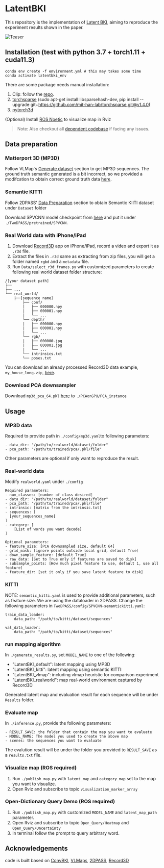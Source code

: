 # LatentBKI
This repository is the implementation of [Latent BKI](https://ieeexplore.ieee.org/document/10876603), aiming to reproduce the experiment results shown in the paper. 

![Teaser](/figs/teaser.png)

## Installation (test with python 3.7 + torch1.11 + cuda11.3)

```
conda env create -f environment.yml # this may takes some time
conda activate latentbki_env
```

There are some package needs manual installation:

1. Clip: follow the [repo](https://github.com/openai/CLIP).
2. [torchsparse](https://github.com/mit-han-lab/torchsparse) (sudo apt-get install libsparsehash-dev, pip install --upgrade git+https://github.com/mit-han-lab/torchsparse.git@v1.4.0)
3. [pytorch3d](https://github.com/facebookresearch/pytorch3d/blob/main/INSTALL.md#building--installing-from-source)

(Optional) Install [ROS Noetic](https://wiki.ros.org/noetic/Installation/Ubuntu) to visualize map in Rviz

> Note: Also checkout all [dependent codebase](#acknowledgements) if facing any issues.

## Data preparation

### Matterport 3D (MP3D)
Follow VLMap's [Generate dataset](https://github.com/vlmaps/vlmaps?tab=readme-ov-file#generate-dataset) section to get MP3D sequences. The ground truth semantic generated is a bit incorrect, so we provided a modifcation to obtain correct ground truth data [here](https://drive.google.com/drive/folders/1dWJXcvHyBimh8KMvA7e3zwApXju6tXTZ?usp=drive_link). 

### Semantic KITTI
Follow 2DPASS' [Data Preparation](https://github.com/yanx27/2DPASS?tab=readme-ov-file#data-preparation) section to obtain Semantic KIITI dataset under `Dataset` folder

Download SPVCNN model checkpoint from [here](https://drive.google.com/drive/folders/1VpY2MCp5i654pXjizFMw0mrmuxC_XboW) and put it under `./TwoDPASS/pretrained/SPVCNN`.

### Real World data with iPhone/iPad
1. Download [Record3D](https://record3d.app/) app on iPhone/iPad, record a video and export it as `.r3d` file. 
2. Extract the files in `.r3d` same as extracting from zip files, you will get a folder named `rgbd` and a `metadata` file.
3. Run `Data/select_r3d_frames.py` with customized parameters to create following real world dataset folder structure: 
```
/[your dataset path]
├── 
├── ...
└── real_world/
    ├──[sequence name]          
        ├── conf/	
        |   ├── 000000.npy
        |   ├── 000001.npy
        |   └── ...
        └── depth/ 
        |   ├── 000000.npy
        |   ├── 000001.npy
        |   └── ...
        └── rgb/ 
        |   ├── 000000.jpg
        |   ├── 000001.jpg
        |   └── ...
        └── intrinsics.txt
        └── poses.txt
```
You can download an already processed Record3D data example, `my_house_long.zip`, [here](https://drive.google.com/drive/folders/1dWJXcvHyBimh8KMvA7e3zwApXju6tXTZ?usp=drive_link).

### Download PCA downsampler

Download `mp3d_pca_64.pkl` [here](https://drive.google.com/drive/folders/1dWJXcvHyBimh8KMvA7e3zwApXju6tXTZ?usp=drive_link) to `./PCAonGPU/PCA_instance`

## Usage

### MP3D data
Required to provide path in `./config/mp3d.yaml`to following parameters:

```
- data_dir: "/path/to/realworld/dataset/folder"
- pca_path: "/path/to/trained/pca/.pkl/file"
```

Other parameters are optional if only want to reproduce the result.

### Real-world data 

Modify `realworld.yaml` under `./config`


```
Required parameters:
- num_classes: [number of class desired]
- data_dir: "/path/to/realworld/dataset/folder"
- pca_path: "/path/to/trained/pca/.pkl/file"
- intrinsic: [matrix from the intrinsic.txt]
- sequences: [
  [your_sequences_name]
]
- category: [
    [List of words you want decode]
]

Optional parameters:
- feature_size: [PCA downsampled size, default 64]
- grid_mask: [ignore points outside local grid, default True]
- down_sample_feature: [default True]
- raw_data: [Set to True only if features are saved to disk]
- subsample_points: [How much pixel feature to use, default 1, use all feature]
- feature_dir: [set it only if you save latent feature to disk]

```

### KITTI

NOTE: `semantic_kitti.yaml` is used to provide additional parameters, such as feature size. We are using the dataloader in 2DPASS. Change the following parameters in `TwoDPASS/config/SPVCNN-semantickitti.yaml`:

```
train_data_loader:
    data_path: "/path/to/kitti/dataset/sequences"

val_data_loader:
    data_path: "/path/to/kitti/dataset/sequences"
```

### run mapping algorithm

In `./generate_results.py`, set `MODEL_NAME` to one of the following:

- "LatentBKI_default": latent mapping using MP3D
- "LatentBKI_kitti": latent mapping using semantic KITTI
- "LatentBKI_vlmap": including vlmap heuristic for comparison experiment
- "LatentBKI_realworld": map real-world environment captured by Record3D

Generated latent map and evaluation result for each sequence will be under `Results` folder.

### Evaluate map
In `./inference.py`, provide the following parameters:
```
- RESULT_SAVE: the folder that contain the map you want to evaluate
- MODEL_NAME: The model you used to create the above map
- scenes: the sequences you want to evaluate
```

The evalution result will be under the folder you provided to `RESULT_SAVE` as a `results.txt` file.

### Visualize map (ROS required)
1. Run `./publish_map.py` with `latent_map` and `category_map` set to the map you want to visualize.
2. Open Rviz and subscribe to topic `visualization_marker_array`

### Open-Dictionary Query Demo (ROS required)
1. Run `./publish_map.py` with customized `MODEL_NAME` and `latent_map_path` parameter.
2. Open Rviz and subscribe to topic `Open_Query/Heatmap` and `Open_Query/Uncertainty`
3. In terminal follow the prompt to query arbitrary word.

## Acknowledgements

code is built based on [ConvBKI](https://github.com/UMich-CURLY/NeuralBKI), [VLMaps](https://github.com/vlmaps/vlmaps), [2DPASS](https://github.com/yanx27/2DPASS/blob/main/README.md?plain=1), [Record3D](https://github.com/marek-simonik/record3d)
